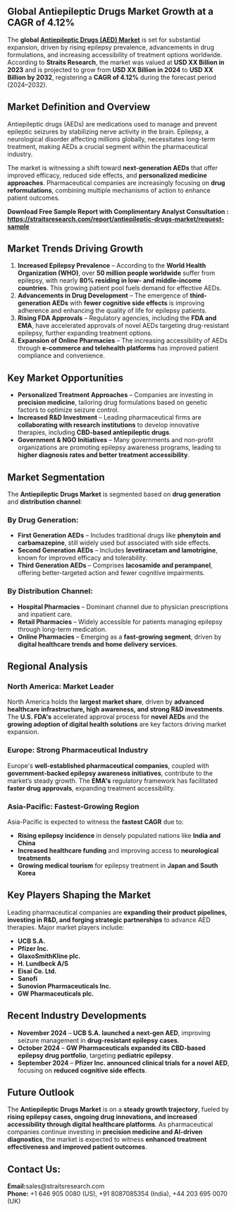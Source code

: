 <h2>Global Antiepileptic Drugs Market Growth at a CAGR of 4.12%</h2>
<p>The <strong>global <a href="https://straitsresearch.com/report/antiepileptic-drugs-market/">Antiepileptic Drugs (AED) Market</a></strong>&nbsp;is set for substantial expansion, driven by rising epilepsy prevalence, advancements in drug formulations, and increasing accessibility of treatment options worldwide. According to <strong>Straits Research</strong>, the market was valued at <strong>USD XX Billion in 2023</strong> and is projected to grow from <strong>USD XX Billion in 2024</strong> to <strong>USD XX Billion by 2032</strong>, registering a <strong>CAGR of 4.12%</strong> during the forecast period (2024&ndash;2032).</p>
<h2><strong>Market Definition and Overview</strong></h2>
<p>Antiepileptic drugs (AEDs) are medications used to manage and prevent epileptic seizures by stabilizing nerve activity in the brain. Epilepsy, a neurological disorder affecting millions globally, necessitates long-term treatment, making AEDs a crucial segment within the pharmaceutical industry.</p>
<p>The market is witnessing a shift toward <strong>next-generation AEDs</strong> that offer improved efficacy, reduced side effects, and <strong>personalized medicine approaches</strong>. Pharmaceutical companies are increasingly focusing on <strong>drug reformulations</strong>, combining multiple mechanisms of action to enhance patient outcomes.</p>
<p><strong>Download Free Sample Report with&nbsp;Complimentary Analyst Consultation : <a href="https://straitsresearch.com/report/antiepileptic-drugs-market/request-sample">https://straitsresearch.com/report/antiepileptic-drugs-market/request-sample</a><br /></strong></p>
<h2><strong>Market Trends Driving Growth</strong></h2>
<ol>
<li><strong>Increased Epilepsy Prevalence</strong> &ndash; According to the <strong>World Health Organization (WHO)</strong>, over <strong>50 million people worldwide</strong> suffer from epilepsy, with nearly <strong>80% residing in low- and middle-income countries</strong>. This growing patient pool fuels demand for effective AEDs.</li>
<li><strong>Advancements in Drug Development</strong> &ndash; The emergence of <strong>third-generation AEDs</strong> with <strong>fewer cognitive side effects</strong> is improving adherence and enhancing the quality of life for epilepsy patients.</li>
<li><strong>Rising FDA Approvals</strong> &ndash; Regulatory agencies, including the <strong>FDA and EMA</strong>, have accelerated approvals of novel AEDs targeting drug-resistant epilepsy, further expanding treatment options.</li>
<li><strong>Expansion of Online Pharmacies</strong> &ndash; The increasing accessibility of AEDs through <strong>e-commerce and telehealth platforms</strong> has improved patient compliance and convenience.</li>
</ol>
<h2><strong>Key Market Opportunities</strong></h2>
<ul>
<li><strong>Personalized Treatment Approaches</strong> &ndash; Companies are investing in <strong>precision medicine</strong>, tailoring drug formulations based on genetic factors to optimize seizure control.</li>
<li><strong>Increased R&amp;D Investment</strong> &ndash; Leading pharmaceutical firms are <strong>collaborating with research institutions</strong> to develop innovative therapies, including <strong>CBD-based antiepileptic drugs</strong>.</li>
<li><strong>Government &amp; NGO Initiatives</strong> &ndash; Many governments and non-profit organizations are promoting epilepsy awareness programs, leading to <strong>higher diagnosis rates and better treatment accessibility</strong>.</li>
</ul>
<h2><strong>Market Segmentation</strong></h2>
<p>The <strong>Antiepileptic Drugs Market</strong> is segmented based on <strong>drug generation</strong> and <strong>distribution channel</strong>:</p>
<h3><strong>By Drug Generation:</strong></h3>
<ul>
<li><strong>First Generation AEDs</strong> &ndash; Includes traditional drugs like <strong>phenytoin and carbamazepine</strong>, still widely used but associated with side effects.</li>
<li><strong>Second Generation AEDs</strong> &ndash; Includes <strong>levetiracetam and lamotrigine</strong>, known for improved efficacy and tolerability.</li>
<li><strong>Third Generation AEDs</strong> &ndash; Comprises <strong>lacosamide and perampanel</strong>, offering better-targeted action and fewer cognitive impairments.</li>
</ul>
<h3><strong>By Distribution Channel:</strong></h3>
<ul>
<li><strong>Hospital Pharmacies</strong> &ndash; Dominant channel due to physician prescriptions and inpatient care.</li>
<li><strong>Retail Pharmacies</strong> &ndash; Widely accessible for patients managing epilepsy through long-term medication.</li>
<li><strong>Online Pharmacies</strong> &ndash; Emerging as a <strong>fast-growing segment</strong>, driven by <strong>digital healthcare trends and home delivery services</strong>.</li>
</ul>
<h2><strong>Regional Analysis</strong></h2>
<h3><strong>North America: Market Leader</strong></h3>
<p>North America holds the <strong>largest market share</strong>, driven by <strong>advanced healthcare infrastructure, high awareness, and strong R&amp;D investments</strong>. The <strong>U.S. FDA's</strong> accelerated approval process for <strong>novel AEDs</strong> and the <strong>growing adoption of digital health solutions</strong> are key factors driving market expansion.</p>
<h3><strong>Europe: Strong Pharmaceutical Industry</strong></h3>
<p>Europe's <strong>well-established pharmaceutical companies</strong>, coupled with <strong>government-backed epilepsy awareness initiatives</strong>, contribute to the market&rsquo;s steady growth. The <strong>EMA's</strong> regulatory framework has facilitated <strong>faster drug approvals</strong>, expanding treatment accessibility.</p>
<h3><strong>Asia-Pacific: Fastest-Growing Region</strong></h3>
<p>Asia-Pacific is expected to witness the <strong>fastest CAGR</strong> due to:</p>
<ul>
<li><strong>Rising epilepsy incidence</strong> in densely populated nations like <strong>India and China</strong></li>
<li><strong>Increased healthcare funding</strong> and improving access to <strong>neurological treatments</strong></li>
<li><strong>Growing medical tourism</strong> for epilepsy treatment in <strong>Japan and South Korea</strong></li>
</ul>
<h2><strong>Key Players Shaping the Market</strong></h2>
<p>Leading pharmaceutical companies are <strong>expanding their product pipelines, investing in R&amp;D, and forging strategic partnerships</strong> to advance AED therapies. Major market players include:</p>
<ul>
<li><strong>UCB S.A.</strong></li>
<li><strong>Pfizer Inc.</strong></li>
<li><strong>GlaxoSmithKline plc.</strong></li>
<li><strong>H. Lundbeck A/S</strong></li>
<li><strong>Eisai Co. Ltd.</strong></li>
<li><strong>Sanofi</strong></li>
<li><strong>Sunovion Pharmaceuticals Inc.</strong></li>
<li><strong>GW Pharmaceuticals plc.</strong></li>
</ul>
<h2><strong>Recent Industry Developments</strong></h2>
<ul>
<li><strong>November 2024</strong> &ndash; <strong>UCB S.A. launched a next-gen AED</strong>, improving seizure management in <strong>drug-resistant epilepsy cases</strong>.</li>
<li><strong>October 2024</strong> &ndash; <strong>GW Pharmaceuticals expanded its CBD-based epilepsy drug portfolio</strong>, targeting <strong>pediatric epilepsy</strong>.</li>
<li><strong>September 2024</strong> &ndash; <strong>Pfizer Inc. announced clinical trials for a novel AED</strong>, focusing on <strong>reduced cognitive side effects</strong>.</li>
</ul>
<h2><strong>Future Outlook</strong></h2>
<p>The <strong>Antiepileptic Drugs Market</strong> is on a <strong>steady growth trajectory</strong>, fueled by <strong>rising epilepsy cases, ongoing drug innovations, and increased accessibility through digital healthcare platforms</strong>. As pharmaceutical companies continue investing in <strong>precision medicine and AI-driven diagnostics</strong>, the market is expected to witness <strong>enhanced treatment effectiveness and improved patient outcomes</strong>.</p>
<h2><strong>Contact Us:</strong></h2>
<p><strong>Email:</strong><a rel="">sales@straitsresearch.com</a><br /><strong>Phone:</strong> +1 646 905 0080 (US), +91 8087085354 (India), +44 203 695 0070 (UK)</p>
